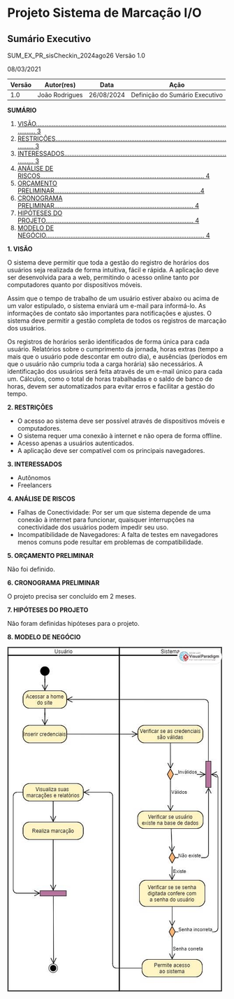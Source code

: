 ﻿# Projeto Sistema de Marcação I/O

## Sumário Executivo

SUM_EX_PR_sisCheckin_2024ago26 Versão 1.0

08/03/2021

| **Versão** | **Autor(res)** | **Data**   | **Ação**                       |
| ---------- | -------------- | ---------- | ------------------------------ |
| 1\.0       | João Rodrigues | 26/08/2024 | Definição do Sumário Executivo |

**SUMÁRIO**

1. [VISÃO...................................................................................................................... 3](#_page2_x84.75_y84.75)
2. [RESTRIÇÕES.......................................................................................................... 3](#_page2_x84.75_y459.75)
3. [INTERESSADOS..................................................................................................... 3](#_page2_x84.75_y628.50)
4. [ANÁLISE DE RISCOS............................................................................................. 4](#_page3_x84.75_y84.75)
5. [ORÇAMENTO PRELIMINAR...................................................................................4](#_page3_x84.75_y243.00)
6. [CRONOGRAMA PRELIMINAR............................................................................... 4](#_page3_x84.75_y328.50)
7. [HIPÓTESES DO PROJETO.................................................................................... 4](#_page3_x84.75_y414.00)
8. [MODELO DE NEGÓCIO.......................................................................................... 4](#_page4_x84.75_y84.75)


**1. VISÃO<a name="_page2_x84.75_y84.75"></a>**

O sistema deve permitir que toda a gestão do registro de horários dos usuários seja realizada de forma intuitiva, fácil e rápida. A aplicação deve ser desenvolvida para a web, permitindo o acesso online tanto por computadores quanto por dispositivos móveis.

Assim que o tempo de trabalho de um usuário estiver abaixo ou acima de um valor estipulado, o sistema enviará um e-mail para informá-lo. As informações de contato são importantes para notificações e ajustes. O sistema deve permitir a gestão completa de todos os registros de marcação dos usuários.

Os registros de horários serão identificados de forma única para cada usuário. Relatórios sobre o cumprimento da jornada, horas extras (tempo a mais que o usuário pode descontar em outro dia), e ausências (períodos em que o usuário não cumpriu toda a carga horária) são necessários. A identificação dos usuários será feita através de um e-mail único para cada um. Cálculos, como o total de horas trabalhadas e o saldo de banco de horas, devem ser automatizados para evitar erros e facilitar a gestão do tempo.

**2. RESTRIÇÕES<a name="_page2_x84.75_y459.75"></a>**

- O acesso ao sistema deve ser possível através de dispositivos móveis e computadores.
- O sistema requer uma conexão à internet e não opera de forma offline.
- Acesso apenas a usuários autenticados.
- A aplicação deve ser compatível com os principais navegadores.

**3. INTERESSADOS<a name="_page2_x84.75_y628.50"></a>**

- Autônomos
- Freelancers

**4. ANÁLISE<a name="_page3_x84.75_y84.75"></a> DE RISCOS**

- Falhas de Conectividade: Por ser um que sistema depende de uma conexão à internet para funcionar, quaisquer interrupções na conectividade dos usuários podem impedir seu uso.
- Incompatibilidade de Navegadores: A falta de testes em navegadores menos comuns pode resultar em problemas de compatibilidade.

**5. ORÇAMENTO<a name="_page3_x84.75_y243.00"></a> PRELIMINAR**

   Não foi definido.

**6. CRONOGRAMA<a name="_page3_x84.75_y328.50"></a> PRELIMINAR**

   O projeto precisa ser concluído em 2 meses.

**7. HIPÓTESES<a name="_page3_x84.75_y414.00"></a> DO PROJETO**

   Não foram definidas hipóteses para o projeto.

**8. MODELO<a name="_page4_x84.75_y84.75"></a> DE NEGÓCIO**

   ![](Aspose.Words.3b52ecb2-f741-42f6-a513-5cf876412b65.001.jpeg)
